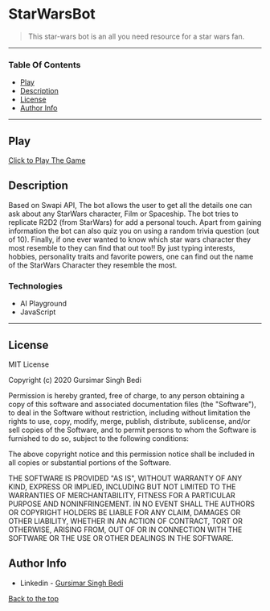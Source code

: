 # StarWarsBot
>This star-wars bot is an all you need resource for a star wars fan. 
---

### Table Of Contents
- [Play](#play)
- [Description](#description)
- [License](#license)
- [Author Info](#author-info)

---
## Play
[Click to Play The Game](https://theaiplayground.com/gursimar04/bot/StarWarsBot)

## Description
Based on Swapi API, The bot allows the user to get all the details one can ask about any StarWars character, Film or Spaceship. The bot tries to replicate R2D2 (from StarWars) for add a personal touch. Apart from gaining information the bot can also quiz you on using a random trivia question (out of 10). Finally, if one ever wanted to know which star wars character they most resemble to they can find that out too!! By just typing interests, hobbies, personality traits and favorite powers, one can find out the name of the StarWars Character they resemble the most. 

### Technologies
- AI Playground
- JavaScript
---
## License
MIT License

Copyright (c) 2020 Gursimar Singh Bedi

Permission is hereby granted, free of charge, to any person obtaining a copy of this software and associated documentation files (the "Software"), to deal in the Software without restriction, including without limitation the rights to use, copy, modify, merge, publish, distribute, sublicense, and/or sell copies of the Software, and to permit persons to whom the Software is furnished to do so, subject to the following conditions:

The above copyright notice and this permission notice shall be included in all copies or substantial portions of the Software.

THE SOFTWARE IS PROVIDED "AS IS", WITHOUT WARRANTY OF ANY KIND, EXPRESS OR IMPLIED, INCLUDING BUT NOT LIMITED TO THE WARRANTIES OF MERCHANTABILITY, FITNESS FOR A PARTICULAR PURPOSE AND NONINFRINGEMENT. IN NO EVENT SHALL THE AUTHORS OR COPYRIGHT HOLDERS BE LIABLE FOR ANY CLAIM, DAMAGES OR OTHER LIABILITY, WHETHER IN AN ACTION OF CONTRACT, TORT OR OTHERWISE, ARISING FROM, OUT OF OR IN CONNECTION WITH THE SOFTWARE OR THE USE OR OTHER DEALINGS IN THE SOFTWARE.



## Author Info
- Linkedin - [Gursimar Singh Bedi](https://www.linkedin.com/in/gursimar-singh-bedi-31439a170)

[Back to the top](#StarWarsBot)
